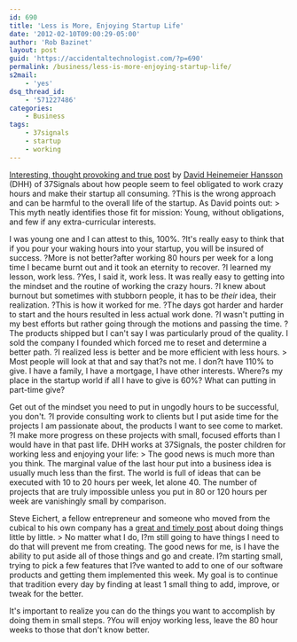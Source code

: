 ```yaml
---
id: 690
title: 'Less is More, Enjoying Startup Life'
date: '2012-02-10T09:00:29-05:00'
author: 'Rob Bazinet'
layout: post
guid: 'https://accidentaltechnologist.com/?p=690'
permalink: /business/less-is-more-enjoying-startup-life/
s2mail:
    - 'yes'
dsq_thread_id:
    - '571227486'
categories:
    - Business
tags:
    - 37signals
    - startup
    - working
---
```


[Interesting, thought provoking and true post](http://37signals.com/svn/posts/3106-all-or-something) by [David Heinemeier Hansson](http://david.heinemeierhansson.com/) (DHH) of 37Signals about how people seem to feel obligated to work crazy hours and make their startup all consuming. ?This is the wrong approach and can be harmful to the overall life of the startup. As David points out: > This myth neatly identifies those fit for mission: Young, without obligations, and few if any extra-curricular interests.

 I was young one and I can attest to this, 100%. ?It's really easy to think that if you pour your waking hours into your startup, you will be insured of success. ?More is not better?after working 80 hours per week for a long time I became burnt out and it took an eternity to recover. ?I learned my lesson, work less. ?Yes, I said it, work less. It was really easy to getting into the mindset and the routine of working the crazy hours. ?I knew about burnout but sometimes with stubborn people, it has to be *their* idea, their realization. ?This is how it worked for me. ?The days got harder and harder to start and the hours resulted in less actual work done. ?I wasn't putting in my best efforts but rather going through the motions and passing the time. ? The products shipped but I can't say I was particularly proud of the quality. I sold the company I founded which forced me to reset and determine a better path. ?I realized less is better and be more efficient with less hours. > Most people will look at that and say that?s not me. I don?t have 110% to give. I have a family, I have a mortgage, I have other interests. Where?s my place in the startup world if all I have to give is 60%? What can putting in part-time give?

 Get out of the mindset you need to put in ungodly hours to be successful, you don't. ?I provide consulting work to clients but I put aside time for the projects I am passionate about, the products I want to see come to market. ?I make more progress on these projects with small, focused efforts than I would have in that past life. DHH works at 37Signals, the poster children for working less and enjoying your life: > The good news is much more than you think. The marginal value of the last hour put into a business idea is usually much less than the first. The world is full of ideas that can be executed with 10 to 20 hours per week, let alone 40. The number of projects that are truly impossible unless you put in 80 or 120 hours per week are vanishingly small by comparison.

 Steve Eichert, a fellow entrepreneur and someone who moved from the cubical to his own company has a [great and timely post](http://steveeichert.com/blog/2012/02/10/creating/) about doing things little by little. > No matter what I do, I?m still going to have things I need to do that will prevent me from creating. The good news for me, is I have the ability to put aside all of those things and go and create. I?m starting small, trying to pick a few features that I?ve wanted to add to one of our software products and getting them implemented this week. My goal is to continue that tradition every day by finding at least 1 small thing to add, improve, or tweak for the better.

 It's important to realize you can do the things you want to accomplish by doing them in small steps. ?You will enjoy working less, leave the 80 hour weeks to those that don't know better.